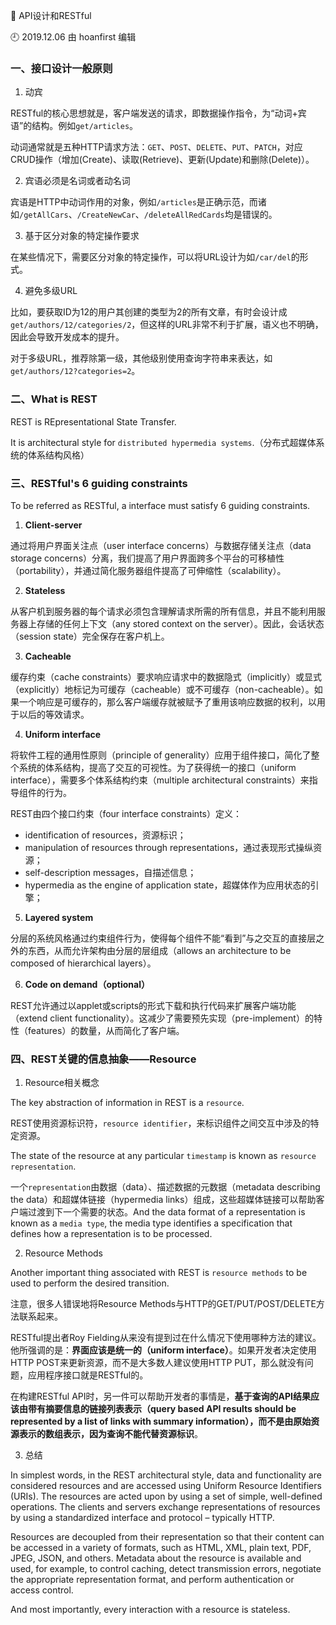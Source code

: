 🐾 API设计和RESTful

🕘 2019.12.06 由 hoanfirst 编辑


### 一、接口设计一般原则

1. 动宾

RESTful的核心思想就是，客户端发送的请求，即数据操作指令，为“动词+宾语”的结构。例如`get/articles`。

动词通常就是五种HTTP请求方法：`GET`、`POST`、`DELETE`、`PUT`、`PATCH`，对应CRUD操作（增加(Create)、读取(Retrieve)、更新(Update)和删除(Delete)）。

2. 宾语必须是名词或者动名词

宾语是HTTP中动词作用的对象，例如`/articles`是正确示范，而诸如`/getAllCars`、`/CreateNewCar`、`/deleteAllRedCards`均是错误的。

3. 基于区分对象的特定操作要求

在某些情况下，需要区分对象的特定操作，可以将URL设计为如`/car/del`的形式。

4. 避免多级URL

比如，要获取ID为12的用户其创建的类型为2的所有文章，有时会设计成`get/authors/12/categories/2`，但这样的URL非常不利于扩展，语义也不明确，因此会导致开发成本的提升。

对于多级URL，推荐除第一级，其他级别使用查询字符串来表达，如`get/authors/12?categories=2`。

### 二、What is REST

REST is REpresentational State Transfer.

It is architectural style for `distributed hypermedia systems`.（分布式超媒体系统的体系结构风格）


### 三、RESTful's 6 guiding constraints

To be referred as RESTful, a interface must satisfy 6 guiding constraints.

1. **Client-server**

通过将用户界面关注点（user interface concerns）与数据存储关注点（data storage concerns）分离，我们提高了用户界面跨多个平台的可移植性（portability），并通过简化服务器组件提高了可伸缩性（scalability）。


2. **Stateless**

从客户机到服务器的每个请求必须包含理解请求所需的所有信息，并且不能利用服务器上存储的任何上下文（any stored context on the server）。因此，会话状态（session state）完全保存在客户机上。


3. **Cacheable**

缓存约束（cache constraints）要求响应请求中的数据隐式（implicitly）或显式（explicitly）地标记为可缓存（cacheable）或不可缓存（non-cacheable）。如果一个响应是可缓存的，那么客户端缓存就被赋予了重用该响应数据的权利，以用于以后的等效请求。


4. **Uniform interface**

将软件工程的通用性原则（principle of generality）应用于组件接口，简化了整个系统的体系结构，提高了交互的可视性。为了获得统一的接口（uniform interface），需要多个体系结构约束（multiple architectural constraints）来指导组件的行为。

REST由四个接口约束（four interface constraints）定义：

- identification of resources，资源标识；
- manipulation of resources through representations，通过表现形式操纵资源；
- self-description messages，自描述信息；
- hypermedia as the engine of application state，超媒体作为应用状态的引擎；


5. **Layered system**

分层的系统风格通过约束组件行为，使得每个组件不能“看到”与之交互的直接层之外的东西，从而允许架构由分层的层组成（allows an architecture to be composed of hierarchical layers）。


6. **Code on demand（optional）**

REST允许通过以applet或scripts的形式下载和执行代码来扩展客户端功能（extend client functionality）。这减少了需要预先实现（pre-implement）的特性（features）的数量，从而简化了客户端。



### 四、REST关键的信息抽象——Resource

1. Resource相关概念

The key abstraction of information in REST is a `resource`.

REST使用资源标识符，`resource identifier`，来标识组件之间交互中涉及的特定资源。

The state of the resource at any particular `timestamp` is known as `resource representation`.

一个`representation`由数据（data）、描述数据的元数据（metadata describing the data）和超媒体链接（hypermedia links）组成，这些超媒体链接可以帮助客户端过渡到下一个需要的状态。And the data format of a representation is known as a `media type`, the media type identifies a specification that defines how a representation is to be processed.


2. Resource Methods

Another important thing associated with REST is `resource methods` to be used to perform the desired transition.

注意，很多人错误地将Resource Methods与HTTP的GET/PUT/POST/DELETE方法联系起来。

RESTful提出者Roy Fielding从来没有提到过在什么情况下使用哪种方法的建议。他所强调的是：**界面应该是统一的（uniform interface）**。如果开发者决定使用HTTP POST来更新资源，而不是大多数人建议使用HTTP PUT，那么就没有问题，应用程序接口就是RESTful的。

在构建RESTful API时，另一件可以帮助开发者的事情是，**基于查询的API结果应该由带有摘要信息的链接列表表示（query based API results should be represented by a list of links with summary information），而不是由原始资源表示的数组表示，因为查询不能代替资源标识**。


3. 总结

In simplest words, in the REST architectural style, data and functionality are considered resources and are accessed using Uniform Resource Identifiers (URIs). The resources are acted upon by using a set of simple, well-defined operations. The clients and servers exchange representations of resources by using a standardized interface and protocol – typically HTTP.

Resources are decoupled from their representation so that their content can be accessed in a variety of formats, such as HTML, XML, plain text, PDF, JPEG, JSON, and others. Metadata about the resource is available and used, for example, to control caching, detect transmission errors, negotiate the appropriate representation format, and perform authentication or access control. 

And most importantly, every interaction with a resource is stateless.






